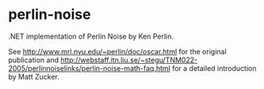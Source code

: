 perlin-noise
============

.NET implementation of Perlin Noise by Ken Perlin.

See http://www.mrl.nyu.edu/~perlin/doc/oscar.html for the original publication and http://webstaff.itn.liu.se/~stegu/TNM022-2005/perlinnoiselinks/perlin-noise-math-faq.html for a detailed introduction by Matt Zucker.
